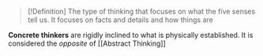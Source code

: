 >[!Definition]
>The type of thinking that focuses on what the five senses tell us. It focuses on facts and details and how things are

**Concrete thinkers** are rigidly inclined to what is physically established. It is considered the *opposite* of [[Abstract Thinking]]

